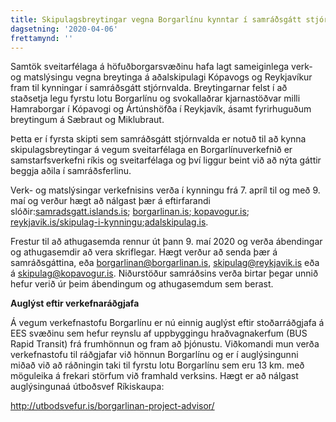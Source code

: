 ```yaml
---
title: Skipulagsbreytingar vegna Borgarlínu kynntar í samráðsgátt stjórnvalda
dagsetning: '2020-04-06'
frettamynd: ''
---
```

Samtök sveitarfélaga á höfuðborgarsvæðinu hafa lagt sameiginlega verk- og matslýsingu vegna breytinga á aðalskipulagi Kópavogs og Reykjavíkur fram til kynningar í samráðsgátt stjórnvalda. Breytingarnar felst í að staðsetja legu fyrstu lotu Borgarlínu og svokallaðrar kjarnastöðvar milli Hamraborgar í Kópavogi og Ártúnshöfða í Reykjavík, ásamt fyrirhuguðum breytingum á Sæbraut og Miklubraut.

Þetta er í fyrsta skipti sem samráðsgátt stjórnvalda er notuð til að kynna skipulagsbreytingar á vegum sveitarfélaga en Borgarlínuverkefnið er samstarfsverkefni ríkis og sveitarfélaga og því liggur beint við að nýta gáttir beggja aðila í samráðsferlinu.

Verk- og matslýsingar verkefnisins verða í kynningu frá 7. apríl til og með 9. maí og verður hægt að nálgast þær á eftirfarandi slóðir:[samradsgatt.islands.is](http://samradsgatt.islands.is/);  [borgarlinan.is](http://www.borgarlinan.is/);[  kopavogur.is](http://kopavogur.is/);[  reykjavik.is/skipulag-i-kynningu](http://reykjavik.is/skipulag-i-kynningu);[adalskipulag.is](http://www.adalskipulag.is/).

Frestur til að athugasemda rennur út þann 9. maí 2020 og verða ábendingar og athugasemdir að vera skriflegar. Hægt verður að senda þær á samráðsgáttina, eða [borgarlinan@borgarlinan.is](mailto:borgarlinan@borgarlinan.is), [skipulag@reykjavik.is](mailto:skipulag@reykjavik.is) eða á [skipulag@kopavogur.is](mailto:skipulag@kopavogur.is "mailto\:skipulag@kopavogur.is"). Niðurstöður samráðsins verða birtar þegar unnið hefur verið úr þeim ábendingum og athugasemdum sem berast.

**Auglýst eftir verkefnaráðgjafa**

Á vegum verkefnastofu Borgarlínu er nú einnig auglýst eftir stoðarráðgjafa á EES svæðinu sem hefur reynslu af uppbyggingu hraðvagnakerfum (BUS Rapid Transit) frá frumhönnun og fram að þjónustu. Viðkomandi mun verða verkefnastofu til ráðgjafar við hönnun Borgarlínu og er í auglýsingunni miðað við að ráðningin taki til fyrstu lotu Borgarlínu sem eru 13 km. með möguleika á frekari störfum við framhald verksins. Hægt er að nálgast auglýsingunaá útboðsvef Ríkiskaupa:

<http://utbodsvefur.is/borgarlinan-project-advisor/>
